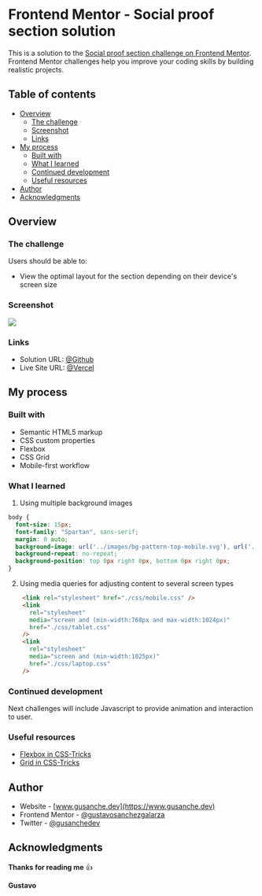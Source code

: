 # Frontend Mentor - Social proof section solution

This is a solution to the [Social proof section challenge on Frontend Mentor](https://www.frontendmentor.io/challenges/social-proof-section-6e0qTv_bA). Frontend Mentor challenges help you improve your coding skills by building realistic projects. 

## Table of contents

- [Overview](#overview)
  - [The challenge](#the-challenge)
  - [Screenshot](#screenshot)
  - [Links](#links)
- [My process](#my-process)
  - [Built with](#built-with)
  - [What I learned](#what-i-learned)
  - [Continued development](#continued-development)
  - [Useful resources](#useful-resources)
- [Author](#author)
- [Acknowledgments](#acknowledgments)

## Overview

### The challenge

Users should be able to:

- View the optimal layout for the section depending on their device's screen size

### Screenshot

![]("/design/desktop-preview.jpg")

### Links

- Solution URL: [@Github](https://github.com/gustavosanchezgalarza/frontend-mentor-social-proof-section)
- Live Site URL: [@Vercel](https://frontend-mentor-social-proof-section-five-delta.vercel.app/)

## My process

### Built with

- Semantic HTML5 markup
- CSS custom properties
- Flexbox
- CSS Grid
- Mobile-first workflow

### What I learned

1. Using multiple background images

```css
body {
  font-size: 15px;
  font-family: "Spartan", sans-serif;
  margin: 0 auto;
  background-image: url('../images/bg-pattern-top-mobile.svg'), url('../images/bg-pattern-bottom-mobile.svg');
  background-repeat: no-repeat;
  background-position: top 0px right 0px, bottom 0px right 0px;
}
```
2. Using media queries for adjusting content to several screen types
```html
    <link rel="stylesheet" href="./css/mobile.css" />
    <link
      rel="stylesheet"
      media="screen and (min-width:768px and max-width:1024px)"
      href="./css/tablet.css"
    />
    <link
      rel="stylesheet"
      media="screen and (min-width:1025px)"
      href="./css/laptop.css"
    />
```

### Continued development

Next challenges will include Javascript to provide animation and interaction to user.

### Useful resources

- [Flexbox in CSS-Tricks](https://css-tricks.com/snippets/css/a-guide-to-flexbox/) 
- [Grid in CSS-Tricks](https://css-tricks.com/snippets/css/complete-guide-grid/)

## Author

- Website - [www.gusanche.dev](https://www.gusanche.dev)
- Frontend Mentor - [@gustavosanchezgalarza](https://www.frontendmentor.io/profile/gustavosanchezgalarza)
- Twitter - [@gusanchedev](https://www.twitter.com/gusanchedev)

## Acknowledgments

**Thanks for reading me** 👍

**Gustavo**